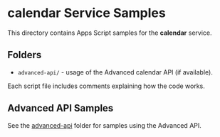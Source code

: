 # calendar Service Samples

This directory contains Apps Script samples for the **calendar** service.

## Folders

- `advanced-api/` - usage of the Advanced calendar API (if available).

Each script file includes comments explaining how the code works.

## Advanced API Samples

See the [advanced-api](advanced-api/) folder for samples using the Advanced API.
